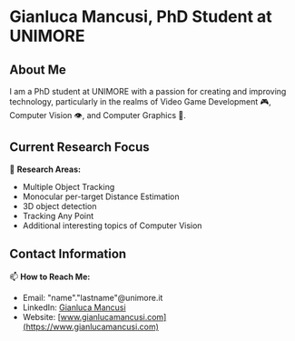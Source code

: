 # Gianluca Mancusi, PhD Student at UNIMORE

## About Me

I am a PhD student at UNIMORE with a passion for creating and improving technology, particularly in the realms of Video Game Development 🎮, Computer Vision 👁️, and Computer Graphics 👾.

## Current Research Focus

🔭 **Research Areas:**
   - Multiple Object Tracking
   - Monocular per-target Distance Estimation
   - 3D object detection
   - Tracking Any Point
   - Additional interesting topics of Computer Vision

## Contact Information

📫 **How to Reach Me:**
   - Email: "name"."lastname"@unimore.it
   - LinkedIn: [Gianluca Mancusi](https://www.linkedin.com/in/gianluca-mancusi/)
   - Website: [www.gianlucamancusi.com](https://www.gianlucamancusi.com)
